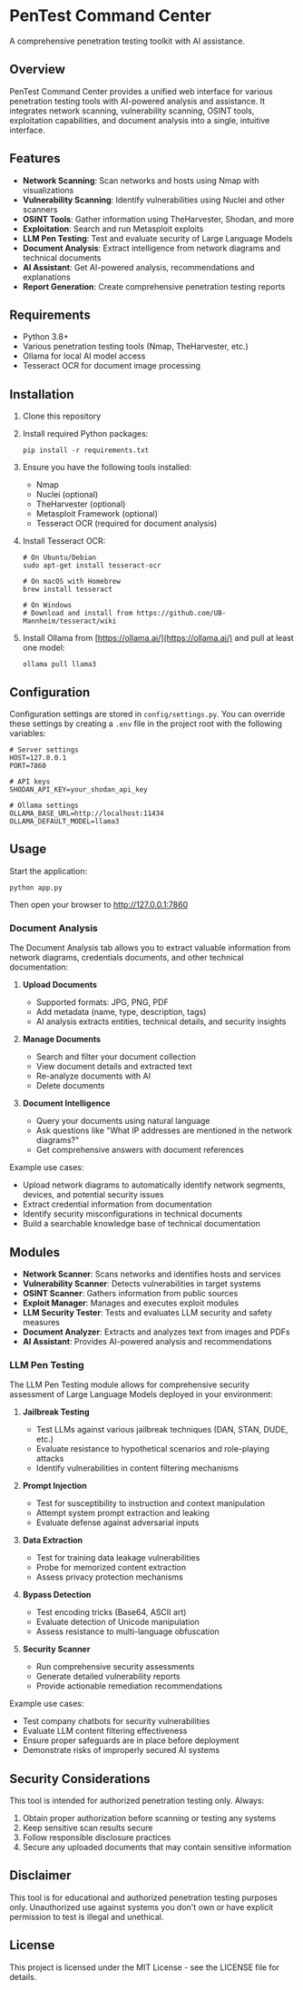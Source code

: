 # PenTest Command Center

A comprehensive penetration testing toolkit with AI assistance.

## Overview

PenTest Command Center provides a unified web interface for various penetration testing tools with AI-powered analysis and assistance. It integrates network scanning, vulnerability scanning, OSINT tools, exploitation capabilities, and document analysis into a single, intuitive interface.

## Features

- **Network Scanning**: Scan networks and hosts using Nmap with visualizations
- **Vulnerability Scanning**: Identify vulnerabilities using Nuclei and other scanners
- **OSINT Tools**: Gather information using TheHarvester, Shodan, and more
- **Exploitation**: Search and run Metasploit exploits
- **LLM Pen Testing**: Test and evaluate security of Large Language Models
- **Document Analysis**: Extract intelligence from network diagrams and technical documents
- **AI Assistant**: Get AI-powered analysis, recommendations and explanations
- **Report Generation**: Create comprehensive penetration testing reports

## Requirements

- Python 3.8+
- Various penetration testing tools (Nmap, TheHarvester, etc.)
- Ollama for local AI model access
- Tesseract OCR for document image processing

## Installation

1. Clone this repository
2. Install required Python packages:
   ```
   pip install -r requirements.txt
   ```
3. Ensure you have the following tools installed:
   - Nmap
   - Nuclei (optional)
   - TheHarvester (optional)
   - Metasploit Framework (optional)
   - Tesseract OCR (required for document analysis)

4. Install Tesseract OCR:
   ```
   # On Ubuntu/Debian
   sudo apt-get install tesseract-ocr
   
   # On macOS with Homebrew
   brew install tesseract
   
   # On Windows
   # Download and install from https://github.com/UB-Mannheim/tesseract/wiki
   ```

5. Install Ollama from [https://ollama.ai/](https://ollama.ai/) and pull at least one model:
   ```
   ollama pull llama3
   ```

## Configuration

Configuration settings are stored in `config/settings.py`. You can override these settings by creating a `.env` file in the project root with the following variables:

```
# Server settings
HOST=127.0.0.1
PORT=7860

# API keys
SHODAN_API_KEY=your_shodan_api_key

# Ollama settings
OLLAMA_BASE_URL=http://localhost:11434
OLLAMA_DEFAULT_MODEL=llama3
```

## Usage

Start the application:

```
python app.py
```

Then open your browser to http://127.0.0.1:7860

### Document Analysis

The Document Analysis tab allows you to extract valuable information from network diagrams, credentials documents, and other technical documentation:

1. **Upload Documents**
   - Supported formats: JPG, PNG, PDF
   - Add metadata (name, type, description, tags)
   - AI analysis extracts entities, technical details, and security insights

2. **Manage Documents**
   - Search and filter your document collection
   - View document details and extracted text
   - Re-analyze documents with AI
   - Delete documents

3. **Document Intelligence**
   - Query your documents using natural language
   - Ask questions like "What IP addresses are mentioned in the network diagrams?"
   - Get comprehensive answers with document references

Example use cases:
- Upload network diagrams to automatically identify network segments, devices, and potential security issues
- Extract credential information from documentation
- Identify security misconfigurations in technical documents
- Build a searchable knowledge base of technical documentation

## Modules

- **Network Scanner**: Scans networks and identifies hosts and services
- **Vulnerability Scanner**: Detects vulnerabilities in target systems
- **OSINT Scanner**: Gathers information from public sources
- **Exploit Manager**: Manages and executes exploit modules
- **LLM Security Tester**: Tests and evaluates LLM security and safety measures
- **Document Analyzer**: Extracts and analyzes text from images and PDFs
- **AI Assistant**: Provides AI-powered analysis and recommendations

### LLM Pen Testing

The LLM Pen Testing module allows for comprehensive security assessment of Large Language Models deployed in your environment:

1. **Jailbreak Testing**
   - Test LLMs against various jailbreak techniques (DAN, STAN, DUDE, etc.)
   - Evaluate resistance to hypothetical scenarios and role-playing attacks
   - Identify vulnerabilities in content filtering mechanisms

2. **Prompt Injection**
   - Test for susceptibility to instruction and context manipulation
   - Attempt system prompt extraction and leaking
   - Evaluate defense against adversarial inputs

3. **Data Extraction**
   - Test for training data leakage vulnerabilities
   - Probe for memorized content extraction
   - Assess privacy protection mechanisms

4. **Bypass Detection**
   - Test encoding tricks (Base64, ASCII art)
   - Evaluate detection of Unicode manipulation
   - Assess resistance to multi-language obfuscation

5. **Security Scanner**
   - Run comprehensive security assessments
   - Generate detailed vulnerability reports
   - Provide actionable remediation recommendations

Example use cases:
- Test company chatbots for security vulnerabilities
- Evaluate LLM content filtering effectiveness
- Ensure proper safeguards are in place before deployment
- Demonstrate risks of improperly secured AI systems

## Security Considerations

This tool is intended for authorized penetration testing only. Always:

1. Obtain proper authorization before scanning or testing any systems
2. Keep sensitive scan results secure
3. Follow responsible disclosure practices
4. Secure any uploaded documents that may contain sensitive information

## Disclaimer

This tool is for educational and authorized penetration testing purposes only. Unauthorized use against systems you don't own or have explicit permission to test is illegal and unethical.

## License

This project is licensed under the MIT License - see the LICENSE file for details. 